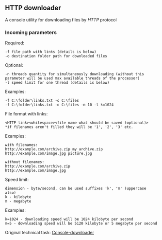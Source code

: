 ## HTTP downloader

A console utility for downloading files by *HTTP* protocol

### Incoming parameters

Required:
```
-f file path with links (details is below)
-o destination folder path for downloaded files
```

Optional:
```
-n threads quantity for simultaneously downloading (without this parameter will be used max available threads of the processor)
-l speed limit for one thread (details is below)
```

Examples:
```
-f C:\folder\links.txt -o C:\files
-f C:\folder\links.txt -o C:\files -n 10 -l k=1024
```

File format with links:
```
<HTTP link><whitespace><file name what should be saved (optional)>
*if filenames aren't filled they will be '1', '2', '3' etc.
```

Examples:
```
with filenames:
http://example.com/archive.zip my_archive.zip
http://example.com/image.jpg picture.jpg
 
without filenames:
http://example.com/archive.zip
http://example.com/image.jpg
```

Speed limit:
```
dimension - byte/second, can be used suffixes 'k', 'm' (uppercase also)
k - kilobyte
m - megabyte
```

Examples:
```
k=1024 - downloading speed will be 1024 kilobyte per second
m=5 - downloading speed will be 5120 kilobyte or 5 megabyte per second
```

Original technical task: [Console-downloader](https://github.com/Ecwid/new-job/blob/master/Console-downloader.md)
